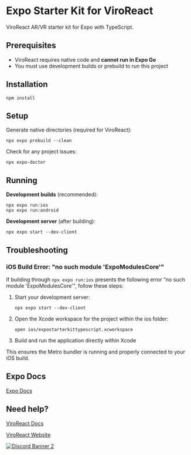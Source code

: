 # Expo Starter Kit for ViroReact

ViroReact AR/VR starter kit for Expo with TypeScript.

## Prerequisites

- ViroReact requires native code and **cannot run in Expo Go**
- You must use development builds or prebuild to run this project

## Installation

```shell
npm install
```

## Setup

Generate native directories (required for ViroReact):

```shell
npx expo prebuild --clean
```

Check for any project issues:

```shell
npx expo-doctor
```

## Running

**Development builds** (recommended):

```shell
npx expo run:ios
npx expo run:android
```

**Development server** (after building):

```shell
npx expo start --dev-client
```

## Troubleshooting

### iOS Build Error: "no such module 'ExpoModulesCore'"

If building through `npx expo run:ios` presents the following error "no such module 'ExpoModulesCore'", follow these steps:

1. Start your development server:
   ```shell
   npx expo start --dev-client
   ```

2. Open the Xcode workspace for the project within the ios folder:
   ```shell
   open ios/expostarterkittypescript.xcworkspace
   ```

3. Build and run the application directly within Xcode

This ensures the Metro bundler is running and properly connected to your iOS build.

## Expo Docs

[Expo Docs](https://docs.expo.dev/)

## Need help?

[ViroReact Docs](https://viro-community.readme.io/docs/overview)

[ViroReact Website](https://reactvision.xyz/viro-react?source=starterkit-readme)

<a href="https://discord.gg/H3ksm5NhzT">
   <img src="https://discordapp.com/api/guilds/774471080713781259/widget.png?style=banner2" alt="Discord Banner 2"/>
</a>

